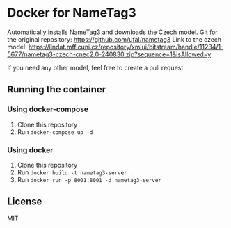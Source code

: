 # Docker for NameTag3
Automatically installs NameTag3 and downloads the Czech model.
Git for the original repository: https://github.com/ufal/nametag3
Link to the czech model: https://lindat.mff.cuni.cz/repository/xmlui/bitstream/handle/11234/1-5677/nametag3-czech-cnec2.0-240830.zip?sequence=1&isAllowed=y

If you need any other model, feel free to create a pull request.

##  Running the container
### Using docker-compose
1. Clone this repository
2. Run `docker-compose up -d`

### Using docker
1. Clone this repository
2. Run `docker build -t nametag3-server .`
3. Run `docker run -p 8001:8001 -d nametag3-server`

## License
MIT